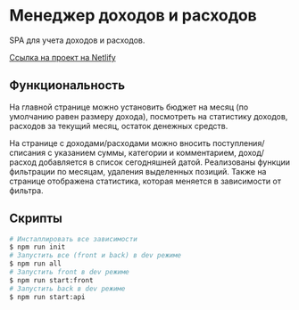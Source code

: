 # Менеджер доходов и расходов
SPA для учета доходов и расходов.

[Сcылка на проект на Netlify](https://finance-manager-site.netlify.app)

## Функциональность 
На главной странице можно установить бюджет на месяц (по умолчанию равен размеру дохода), посмотреть на статистику доходов, расходов за текущий месяц, остаток денежных средств. 

На странице с доходами/расходами можно вносить поступления/списания с указанием суммы, категории и комментарием, доход/расход добавляется в список сегодняшней датой. Реализованы функции фильтрации по месяцам, удаления выделенных позиций. 
Также на странице отображена статистика, которая меняется в зависимости от фильтра. 

## Скрипты
```bash
# Инсталлировать все зависимости
$ npm run init 
# Запустить все (front и back) в dev режиме
$ npm run all
# Запустить front в dev режиме
$ npm run start:front
# Запустить back в dev режиме
$ npm run start:api

```